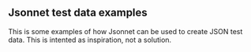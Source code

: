 ## Jsonnet test data examples
This is some examples of how Jsonnet can be used to create JSON test data. This is intented as inspiration, not a solution. 
